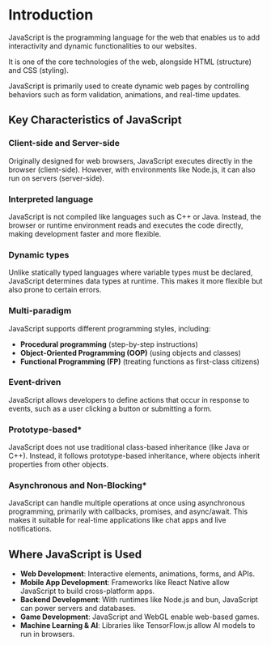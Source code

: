 # Introduction

JavaScript is the programming language for the web that enables us to add interactivity and dynamic functionalities to
our websites.

It is one of the core technologies of the web, alongside HTML (structure) and CSS (styling).

JavaScript is primarily used to create dynamic web pages by controlling behaviors such as form validation, 
animations, and real-time updates.

## Key Characteristics of JavaScript
### Client-side and Server-side
Originally designed for web browsers, JavaScript executes directly in the browser (client-side). However, with 
environments like Node.js, it can also run on servers (server-side).

### Interpreted language
JavaScript is not compiled like languages such as C++ or Java. Instead, the browser or runtime environment reads and 
executes the code directly, making development faster and more flexible.

### Dynamic types
Unlike statically typed languages where variable types must be declared, JavaScript determines data types at runtime. 
This makes it more flexible but also prone to certain errors.

### Multi-paradigm
JavaScript supports different programming styles, including:

- **Procedural programming** (step-by-step instructions)
- **Object-Oriented Programming (OOP)** (using objects and classes)
- **Functional Programming (FP)** (treating functions as first-class citizens)

### Event-driven
JavaScript allows developers to define actions that occur in response to events, such as a user clicking a button or 
submitting a form.

### Prototype-based*
JavaScript does not use traditional class-based inheritance (like Java or C++). Instead, it follows prototype-based 
inheritance, where objects inherit properties from other objects.

### Asynchronous and Non-Blocking*
JavaScript can handle multiple operations at once using asynchronous programming, primarily with callbacks, promises, 
and async/await. This makes it suitable for real-time applications like chat apps and live notifications.

## Where JavaScript is Used
- **Web Development**: Interactive elements, animations, forms, and APIs.
- **Mobile App Development**: Frameworks like React Native allow JavaScript to build cross-platform apps.
- **Backend Development**: With runtimes like Node.js and bun, JavaScript can power servers and databases.
- **Game Development**: JavaScript and WebGL enable web-based games.
- **Machine Learning & AI**: Libraries like TensorFlow.js allow AI models to run in browsers.